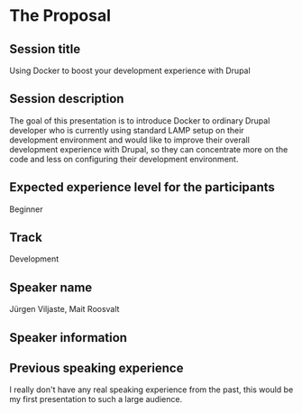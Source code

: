 # The Proposal

## Session title
Using Docker to boost your development experience with Drupal

## Session description
The goal of this presentation is to introduce Docker to ordinary Drupal developer who is currently using standard LAMP 
setup on their development environment and would like to improve their overall development experience with Drupal, 
so they can concentrate more on the code and less on configuring their development environment.

## Expected experience level for the participants
Beginner

## Track
Development

## Speaker name
Jürgen Viljaste, Mait Roosvalt

## Speaker information

## Previous speaking experience
I really don't have any real speaking experience from the past, this would be my first presentation to such a large audience.
